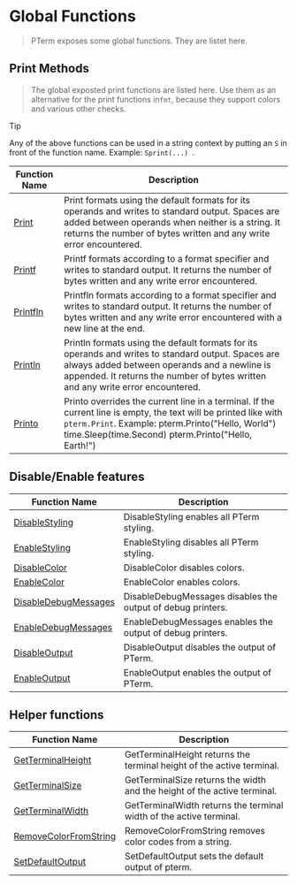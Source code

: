 # Global Functions

> PTerm exposes some global functions. They are listet here.

## Print Methods

> The global exposted print functions are listed here. Use them as an alternative for the print functions in`fmt`, because they support colors and various other checks.

> [!TIP]
> Any of the above functions can be used in a string context by putting an `S` in front of the function name. Example: `Sprint(...) `.

|Function Name|Description|
|-------------|-----------|
|[Print](https://pkg.go.dev/github.com/gemini/pterm#Print)|Print formats using the default formats for its operands and writes to standard output. Spaces are added between operands when neither is a string. It returns the number of bytes written and any write error encountered.|
|[Printf](https://pkg.go.dev/github.com/gemini/pterm#Printf)|Printf formats according to a format specifier and writes to standard output. It returns the number of bytes written and any write error encountered.|
|[Printfln](https://pkg.go.dev/github.com/gemini/pterm#Printfln)|Printfln formats according to a format specifier and writes to standard output. It returns the number of bytes written and any write error encountered with a new line at the end.|
|[Println](https://pkg.go.dev/github.com/gemini/pterm#Println)|Println formats using the default formats for its operands and writes to standard output. Spaces are always added between operands and a newline is appended. It returns the number of bytes written and any write error encountered.|
|[Printo](https://pkg.go.dev/github.com/gemini/pterm#Printo)|Printo overrides the current line in a terminal. If the current line is empty, the text will be printed like with `pterm.Print`. Example: pterm.Printo("Hello, World") time.Sleep(time.Second) pterm.Printo("Hello, Earth!")|

## Disable/Enable features

|Function Name|Description|
|-------------|-----------|
|[DisableStyling](https://pkg.go.dev/github.com/gemini/pterm#DisableStyling)|DisableStyling enables all PTerm styling.|
|[EnableStyling](https://pkg.go.dev/github.com/gemini/pterm#EnableStyling)|EnableStyling disables all PTerm styling.|
|[DisableColor](https://pkg.go.dev/github.com/gemini/pterm#DisableColor)|DisableColor disables colors.|
|[EnableColor](https://pkg.go.dev/github.com/gemini/pterm#EnableColor)|EnableColor enables colors.|
|[DisableDebugMessages](https://pkg.go.dev/github.com/gemini/pterm#DisableDebugMessages)|DisableDebugMessages disables the output of debug printers.|
|[EnableDebugMessages](https://pkg.go.dev/github.com/gemini/pterm#EnableDebugMessages)|EnableDebugMessages enables the output of debug printers.|
|[DisableOutput](https://pkg.go.dev/github.com/gemini/pterm#DisableOutput)|DisableOutput disables the output of PTerm.|
|[EnableOutput](https://pkg.go.dev/github.com/gemini/pterm#EnableOutput)|EnableOutput enables the output of PTerm.|

## Helper functions

|Function Name|Description|
|-------------|-----------|
|[GetTerminalHeight](https://pkg.go.dev/github.com/gemini/pterm#GetTerminalHeight)|GetTerminalHeight returns the terminal height of the active terminal.|
|[GetTerminalSize](https://pkg.go.dev/github.com/gemini/pterm#GetTerminalSize)|GetTerminalSize returns the width and the height of the active terminal.|
|[GetTerminalWidth](https://pkg.go.dev/github.com/gemini/pterm#GetTerminalWidth)|GetTerminalWidth returns the terminal width of the active terminal.|
|[RemoveColorFromString](https://pkg.go.dev/github.com/gemini/pterm#RemoveColorFromString)|RemoveColorFromString removes color codes from a string.|
|[SetDefaultOutput](https://pkg.go.dev/github.com/gemini/pterm#SetDefaultOutput)|SetDefaultOutput sets the default output of pterm.|
